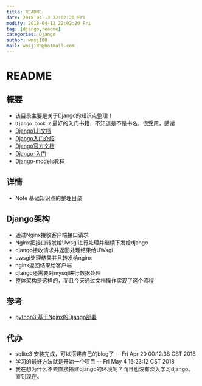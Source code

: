 ```yaml
---
title: README
date: 2018-04-13 22:02:20 Fri
modify: 2018-04-13 22:02:20 Fri
tag: [django,readme]
categories: Django
author: wmsj100
mail: wmsj100@hotmail.com
---
```


# README

## 概要
- 该目录主要是关于Django的知识点整理！
- `Django_book_2` 最好的入门书籍，不知道是不是书名，很受用，感谢
- [Django1.11文档](https://yiyibooks.cn/xx/Django_1.11.6/intro/overview.html)
- [Django入门介绍](https://yiyibooks.cn/xx/Django_1.11.6/intro/whatsnext.html)
- [Django官方文档](https://docs.djangoproject.com/zh-hans/2.0/)
- [Django-入门](http://www.cnblogs.com/luxiaojun/p/5791498.html)
- [Django-models教程](https://www.cnblogs.com/luxiaojun/p/5795070.html)

## 详情
- Note 基础知识点的整理目录

## Django架构

- 通过Nginx接收客户端接口请求
- Nginx把接口转发给Uwsgi进行处理并继续下发给django
- django接收请求并返回处理结果给UWsgi
- uwsgi处理结果并且转发给nginx
- nginx返回结果给客户端
- django还需要对mysql进行数据处理
- 整体架构是这样的，而且今天通过文档操作实现了这个流程

## 参考

- [python3 基于Nginx的Django部署](https://blog.csdn.net/yilovexing/article/details/82969103)

## 代办
- sqlite3 安装完成，可以搭建自己的blog了  -- Fri Apr 20 00:12:38 CST 2018
- 学习的最好方法就是开始一个项目 -- Fri May  4 16:23:12 CST 2018
- 我在想为什么不去直接搭建django的环境呢？而且也没有深入学习django。直到现在。

